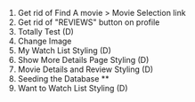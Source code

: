1. Get rid of Find A movie > Movie Selection link
2. Get rid of "REVIEWS" button on profile
3. Totally Test (D)
4. Change Image
5. My Watch List Styling (D)
6. Show More Details Page Styling (D)
7. Movie Details and Review Styling (D)
8. Seeding the Database \*\*
9. Want to Watch List Styling (D)
